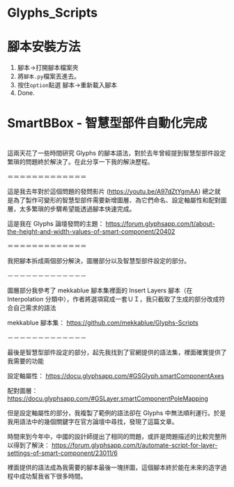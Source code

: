 # Glyphs_Scripts

# 腳本安裝方法

1. 腳本->打開腳本檔案夾
2. 將`腳本.py`檔案丟進去。
3. 按住`option`點選 腳本->重新載入腳本
4. Done.

# SmartBBox - 智慧型部件自動化完成 <h1>

這兩天花了一些時間研究 Glyphs 的腳本語法，對於去年曾經提到智慧型部件設定繁瑣的問題終於解決了。在此分享一下我的解決歷程。

＝＝＝＝＝＝＝＝＝＝＝＝＝

這是我去年對於這個問題的發問影片 (https://youtu.be/A97dZtYgmAA) 總之就是為了製作可變形的智慧型部件需要新增圖層、為它們命名、設定軸屬性和配對圖層，太多繁瑣的步驟希望能透過腳本快速完成。

這是我在 Glyphs 論壇發問的主題：
https://forum.glyphsapp.com/t/about-the-height-and-width-values-of-smart-component/20402

＝＝＝＝＝＝＝＝＝＝＝＝＝

我把腳本拆成兩個部分解決，圖層部分以及智慧型部件設定的部分。

－－－－－－－－－－－－－

圖層部分我參考了 mekkablue 腳本集裡面的 Insert Layers 腳本（在 Interpolation 分類中），作者將選項寫成一套ＵＩ，我只截取了生成的部分改成符合自己需求的語法

mekkablue 腳本集：
https://github.com/mekkablue/Glyphs-Scripts

－－－－－－－－－－－－－

最後是智慧型部件設定的部分，起先我找到了官網提供的語法集，裡面確實提供了我需要的功能

設定軸屬性：
https://docu.glyphsapp.com/#GSGlyph.smartComponentAxes

配對圖層：
https://docu.glyphsapp.com/#GSLayer.smartComponentPoleMapping


但是設定軸屬性的部分，我複製了範例的語法卻在 Glyphs 中無法順利運行。於是我用語法中的幾個關鍵字在官方論壇中尋找，發現了這篇文章。

時間來到今年中，中國的設計師提出了相同的問題，或許是問題描述的比較完整所以得到了解決：
https://forum.glyphsapp.com/t/automate-script-for-layer-settings-of-smart-component/23011/6

裡面提供的語法成為我需要的腳本最後一塊拼圖，這個腳本終於能在未來的造字過程中成功幫我省下很多時間。
